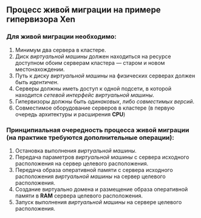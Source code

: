 ## Процесс живой миграции на примере гипервизора Xen
### Для живой миграции необходимо:
1. Минимум два сервера в кластере.
2. Диск *виртуальной машины* должен находиться на ресурсе доступном обоим серверам кластера — старом и новом местонахождении.
3. Путь к диску *виртуальной машины* на физических серверах должен быть *идентичен*.
4. Серверы должны иметь доступ к одной подсети, в которой находится *сетевой интерфейс виртуальной машины*.
5. Гипервизоры должны быть *одинаковых*, либо *совместимых версий*.
6. Совместимое оборудование серверов в кластере (в первую очередь архитектуры и расширения **CPU**)


### Принципиальная очередность процесса живой миграции (на практике требуются дополнительные операции):
1. Остановка выполнения *виртуальной машины*.
2. Передача параметров *виртуальной машины* с сервера исходного расположения на сервер целевого расположения.
3. Передача образа оперативной памяти с сервера исходного расположения *виртуальной машины* на сервер целевого расположения.
4. Создание виртуально домена и размещение образа оперативной памяти в **RAM** сервера целевого расположения.
5. Запуск выполнения *виртуальной машины* на сервере целевого расположения.
